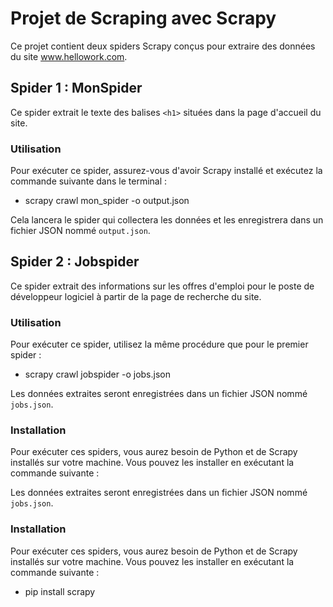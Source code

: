 # Projet de Scraping avec Scrapy

Ce projet contient deux spiders Scrapy conçus pour extraire des données du site www.hellowork.com.

## Spider 1 : MonSpider

Ce spider extrait le texte des balises `<h1>` situées dans la page d'accueil du site.

### Utilisation

Pour exécuter ce spider, assurez-vous d'avoir Scrapy installé et exécutez la commande suivante dans le terminal :


- scrapy crawl mon_spider -o output.json


Cela lancera le spider qui collectera les données et les enregistrera dans un fichier JSON nommé `output.json`.

## Spider 2 : Jobspider

Ce spider extrait des informations sur les offres d'emploi pour le poste de développeur logiciel à partir de la page de recherche du site.

### Utilisation

Pour exécuter ce spider, utilisez la même procédure que pour le premier spider :


- scrapy crawl jobspider -o jobs.json


Les données extraites seront enregistrées dans un fichier JSON nommé `jobs.json`.

### Installation

Pour exécuter ces spiders, vous aurez besoin de Python et de Scrapy installés sur votre machine. Vous pouvez les installer en exécutant la commande suivante :


Les données extraites seront enregistrées dans un fichier JSON nommé `jobs.json`.

### Installation

Pour exécuter ces spiders, vous aurez besoin de Python et de Scrapy installés sur votre machine. Vous pouvez les installer en exécutant la commande suivante :

- pip install scrapy


